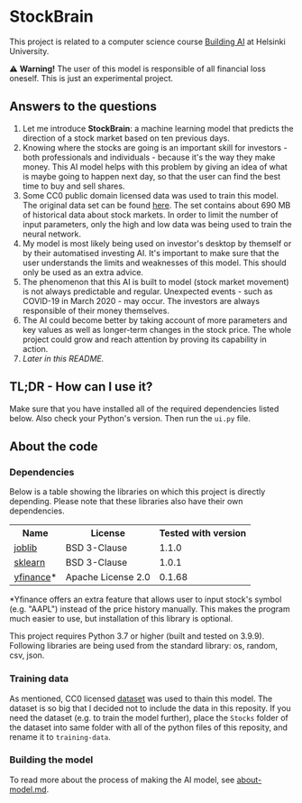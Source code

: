 # StockBrain
This project is related to a computer science course [Building AI](https://buildingai.elementsofai.com/) at Helsinki University.

⚠️ **Warning!** The user of this model is responsible of all financial loss oneself. This is just an experimental project.

## Answers to the questions

1. Let me introduce **StockBrain**: a machine learning model that predicts the direction of a stock market based on ten previous days.
2. Knowing where the stocks are going is an important skill for investors - both professionals and individuals - because it's the way they make money. This AI model helps with this problem by giving an idea of what is maybe going to happen next day, so that the user can find the best time to buy and sell shares.
3. Some CC0 public domain licensed data was used to train this model. The original data set can be found [here](https://www.kaggle.com/borismarjanovic/price-volume-data-for-all-us-stocks-etfs). The set contains about 690 MB of historical data about stock markets. In order to limit the number of input parameters, only the high and low data was being used to train the neural network.
4. My model is most likely being used on investor's desktop by themself or by their automatised investing AI. It's important to make sure that the user understands the limits and weaknesses of this model. This should only be used as an extra advice.
5. The phenomenon that this AI is built to model (stock market movement) is not always predictable and regular. Unexpected events - such as COVID-19 in March 2020 - may occur. The investors are always responsible of their money themselves.
6. The AI could become better by taking account of more parameters and key values as well as longer-term changes in the stock price. The whole project could grow and reach attention by proving its capability in action.
7. *Later in this README.*


## TL;DR - How can I use it?

Make sure that you have installed all of the required dependencies listed below. Also check your Python's version. Then run the `ui.py` file.


## About the code

### Dependencies

Below is a table showing the libraries on which this project is directly depending. Please note that these libraries also have their own dependencies.

<table>
<tr>
<th>Name</th>
<th>License</th>
<th>Tested with version</th>
</tr>
<tr>
<td><a href="https://github.com/joblib/joblib">joblib</a></td>
<td>BSD 3-Clause</td>
<td>1.1.0</td>
</tr>
<tr>
<td><a href="https://github.com/scikit-learn/scikit-learn">sklearn</a></td>
<td>BSD 3-Clause</td>
<td>1.0.1</td>
</tr>
<tr>
<td><a href="https://github.com/ranaroussi/yfinance">yfinance</a>*</td>
<td>Apache License 2.0</td>
<td>0.1.68</td>
</tr>
</table>

\*Yfinance offers an extra feature that allows user to input stock's symbol (e.g. "AAPL") instead of the price history manually. This makes the program much easier to use, but installation of this library is optional.

This project requires Python 3.7 or higher (built and tested on 3.9.9). Following libraries are being used from the standard library: os, random, csv, json.

### Training data
As mentioned, CC0 licensed [dataset](https://www.kaggle.com/borismarjanovic/price-volume-data-for-all-us-stocks-etfs) was used to thain this model. The dataset is so big that I decided not to include the data in this reposity. If you need the dataset (e.g. to train the model further), place the `Stocks` folder of the dataset into same folder with all of the python files of this reposity, and rename it to `training-data`.

### Building the model

To read more about the process of making the AI model, see [about-model.md](about-model.md).